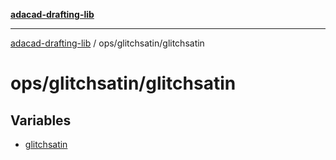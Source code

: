 [**adacad-drafting-lib**](../../../README.md)

***

[adacad-drafting-lib](../../../modules.md) / ops/glitchsatin/glitchsatin

# ops/glitchsatin/glitchsatin

## Variables

- [glitchsatin](variables/glitchsatin.md)

